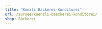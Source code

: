 ```yaml
---
title: "Künzli Bäckerei-Konditorei"
url: /sursee/kuenzli-baeckerei-konditorei/
shop: Bäckerei
---
```

